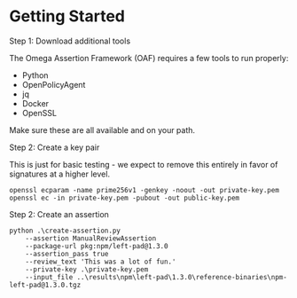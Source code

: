 # Getting Started

Step 1: Download additional tools

The Omega Assertion Framework (OAF) requires a few tools to run properly:

* Python
* OpenPolicyAgent
* jq
* Docker
* OpenSSL

Make sure these are all available and on your path.

Step 2: Create a key pair

This is just for basic testing - we expect to remove this entirely in favor of
signatures at a higher level.

```
openssl ecparam -name prime256v1 -genkey -noout -out private-key.pem
openssl ec -in private-key.pem -pubout -out public-key.pem
```

Step 2: Create an assertion

```
python .\create-assertion.py
    --assertion ManualReviewAssertion
    --package-url pkg:npm/left-pad@1.3.0
    --assertion_pass true
    --review_text 'This was a lot of fun.'
    --private-key .\private-key.pem
    --input_file ..\results\npm\left-pad\1.3.0\reference-binaries\npm-left-pad@1.3.0.tgz

